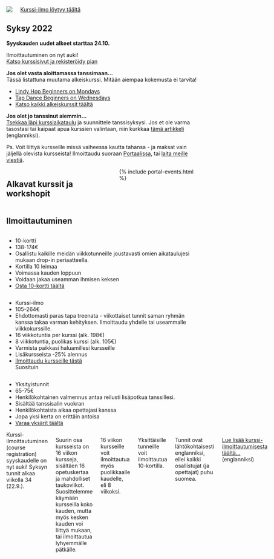 <section class="row align-items-end">
  <div class="large-6 medium-10 medium-centered columns aside pr20">
    <div class="shadow-pop">
      <a href="/courses">
        <img src="https://firebasestorage.googleapis.com/v0/b/custportal-3000.appspot.com/o/media%2Fbps-autumn-2022.jpg?alt=media&token=19fae595-876a-41d2-8386-8ce1fc1752b7" />
      </a>
    </div>
    <div class="button-group t30">
      <a href="/courses" class="button expand">Kurssi-ilmo löytyy täältä</a>
    </div>
  </div>

<div class="large-6 medium-8 medium-centered columns end">
<article markdown="1">

## **Syksy** 2022

**Syyskauden uudet alkeet starttaa 24.10.**  

Ilmoittautuminen on nyt auki!  
[Katso kurssisivut ja rekisteröidy pian](/courses)

**Jos olet vasta aloittamassa tanssimaan...**  
Tässä listattuna muutama alkeiskurssi. Mitään aiempaa kokemusta ei tarvita!

- [Lindy Hop Beginners on Mondays](https://portal.blackpepperswing.com/courses/49e0skbpn13rqerkdt5ugg9egg)
- [Tap Dance Beginners on Wednesdays](https://portal.blackpepperswing.com/courses/6nj38spfklv880t9qs692k6oed)
- [Katso kaikki alkeiskurssit täältä](/courses-for-beginners)

**Jos olet jo tanssinut aiemmin...**  
<a href="{{ site.baseurl }}/courses" class="">Tsekkaa läpi kurssiaikataulu</a> ja suunnittele tanssisyksysi. Jos et ole varma tasostasi tai kaipaat apua kurssien valintaan, niin kurkkaa <a href="https://blackpepperswing.freshdesk.com/en/support/solutions/articles/42000082224-which-courses-should-i-pick-" target="_blank">tämä artikkeli</a> (englanniksi).

Ps. Voit liittyä kursseille missä vaiheessa kautta tahansa - ja maksat vain jäljellä olevista kursseista! Ilmoittaudu suoraan [Portaalissa](/portal), tai [laita meille viestiä](/contact).

</article>
</div>
</section>

<section class="row">
  <div class="medium-12 columns">
    <h2 class="text-center">Alkavat kurssit ja workshopit</h2>
    {% include portal-events.html %}
  </div>
</section>

<section class="row">
  <div class="medium-12 columns">
    <h2 class="text-center">Ilmoittautuminen</h2>
  </div>
</section>

<section class="row">
  <div class="medium-4 columns">
    <ul class="pricing-table">
      <li class="title">10-kortti</li>
      <li class="price">138-174€</li>
      <li class="description">Osallistu kaikille meidän viikkotunneille joustavasti omien aikataulujesi mukaan drop-in periaatteella.</li>
      <li class="bullet-item">Kortilla 10 leimaa</li>
      <li class="bullet-item">Voimassa kauden loppuun</li>
      <li class="bullet-item">Voidaan jakaa useamman ihmisen keksen</li>
      <li class="cta-button"><a class="button" href="/punch-cards">Osta 10-kortti täältä</a></li>
    </ul>
  </div>
  <div class="medium-4 columns">
    <ul class="pricing-table">
      <li class="title">Kurssi-ilmo</li>
      <li class="price">105-264€</li>
      <li class="description">Ehdottomasti paras tapa treenata - viikottaiset tunnit saman ryhmän kanssa takaa varman kehityksen. Ilmoittaudu yhdelle tai useammalle viikkokurssille.</li>
      <li class="bullet-item">16 viikkotuntia per kurssi (alk. 198€)</li>
      <li class="bullet-item">8 viikkotuntia, puolikas kurssi (alk. 105€)</li>
      <li class="bullet-item">Varmista paikkasi haluamillesi kursseille</li>
      <li class="bullet-item">Lisäkursseista -25% alennus</li>
      <li class="cta-button"><a class="button" href="/courses">Ilmoittaudu kursseille tästä</a></li>
      <div class="ribbon"><div class="ribbon-inner">Suosituin</div></div>
    </ul>
  </div>
  <div class="medium-4 columns">
    <ul class="pricing-table">
      <li class="title">Yksityistunnit</li>
      <li class="price">65-75€</li>
      <li class="description">Henkilökohtainen valmennus antaa reilusti lisäpotkua tanssillesi.</li>
      <li class="bullet-item">Sisältää tanssisalin vuokran</li>
      <li class="bullet-item">Henkilökohtaista aikaa opettajasi kanssa</li>
      <li class="bullet-item">Jopa yksi kerta on erittäin antoisa</li>
      <li class="cta-button"><a class="button" href="https://holvi.com/shop/blackpepperswing/section/private-classes/">Varaa yksärit täältä</a></li>
    </ul>
  </div>
</section>

<section class="row">
  <div class="medium-8 medium-centered small-12 columns" markdown="1">
Kurssi-ilmoittautuminen (course registration) syyskaudelle on nyt auki!  
Syksyn tunnit alkaa viikolla 34 (22.9.).

Suurin osa kursseista on 16 viikon kursseja, sisältäen 16 opetuskertaa ja mahdolliset taukoviikot. Suosittelemme käymään kursseilla koko kauden, mutta myös kesken kauden voi liittyä mukaan, tai ilmoittautua lyhyemmälle pätkälle.

16 viikon kursseille voit ilmoittautua myös puolikkaalle kaudelle, eli 8 viikoksi.

Yksittäisille tunneille voit ilmoittautua 10-kortilla.

Tunnit ovat lähtökohtaisesti englanniksi, ellei kaikki osallistujat (ja opettajat) puhu suomea.

[Lue lisää kurssi-ilmoittautumisesta täältä...](https://blackpepperswing.freshdesk.com/support/solutions/articles/42000096170-course-registration) (englanniksi)
</div>
</section>
